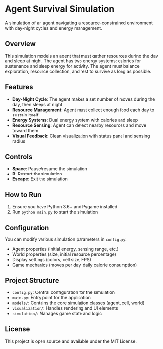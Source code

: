 # Agent Survival Simulation

A simulation of an agent navigating a resource-constrained environment with day-night cycles and energy management.

## Overview

This simulation models an agent that must gather resources during the day and sleep at night. The agent has two energy systems: calories for sustenance and sleep energy for activity. The agent must balance exploration, resource collection, and rest to survive as long as possible.

## Features

- **Day-Night Cycle**: The agent makes a set number of moves during the day, then sleeps at night
- **Resource Management**: Agent must collect enough food each day to sustain itself
- **Energy Systems**: Dual energy system with calories and sleep
- **Resource Sensing**: Agent can detect nearby resources and move toward them
- **Visual Feedback**: Clean visualization with status panel and sensing radius

## Controls

- **Space**: Pause/resume the simulation
- **R**: Restart the simulation
- **Escape**: Exit the simulation

## How to Run

1. Ensure you have Python 3.6+ and Pygame installed
2. Run `python main.py` to start the simulation

## Configuration

You can modify various simulation parameters in `config.py`:

- Agent properties (initial energy, sensing range, etc.)
- World properties (size, initial resource percentage)
- Display settings (colors, cell size, FPS)
- Game mechanics (moves per day, daily calorie consumption)

## Project Structure

- `config.py`: Central configuration for the simulation
- `main.py`: Entry point for the application
- `models/`: Contains the core simulation classes (agent, cell, world)
- `visualization/`: Handles rendering and UI elements
- `simulation/`: Manages game state and logic

## License

This project is open source and available under the MIT License.
